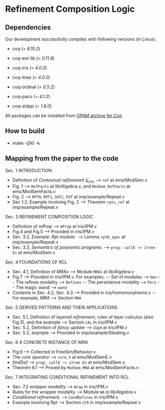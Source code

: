 # Refinement Composition Logic

## Dependencies
Our development successfully compiles with following versions (in Linux):

- coq (= *8.15.2*)

- coq-ext-lib (= *0.11.8*)
- coq-iris (= *4.0.0*)
- coq-itree (= *4.0.0*)
- coq-ordinal (= *0.5.2*)
- coq-paco (= *4.1.2*)
- coq-stdpp (= *1.8.0*)

All packages can be installed from [OPAM archive for Coq](https://github.com/coq/opam-coq-archive)

## How to build
- make -j[N] -k

## Mapping from the paper to the code
Sec. 1 INTRODUCTION
- Definition of *Contextual refinement* $⊑_{ctx}$ --> `ref` at ems/ModSem.v
- Fig. 1 --> `RefFacts` at lib/Algebra.v, and `ModSem_RefFacts` at ems/ModSemFacts.v
- Fig. 2 --> `RPT0`, `RPT1`, `SUCC`, `PUT` at imp/example/Repeat.v
- Sec 1.2, Example involving Fig. 2 --> Theorem `rpts_ref` at imp/example/Repeat.v

Sec. 3 REFINEMENT COMPOSITION LOGIC
- Definition of *mProp* --> `mProp` at iris/IPM.v
- Fig.4 and Fig.5 --> Provided in iris/IPM.v
- Sec. 3.2, *Example: Rpt module.* --> Lemma `rpt0_spec` at imp/example/Repeat.v
- Sec. 3.3, *Semantics of polysemic programs.* --> `prog: callE ~> itree Es` at ems/ModSem.v

Sec. 4 FOUNDATIONS OF RCL
- Sec. 4.1, Definition of *MRAs* --> Module `MRAS` at lib/Algebra.v
- Fig.7 --> Provided in iris/IPM.v. For examples, 
-- Set of modules --> `Own`
-- The refines modality --> `Refines`
-- The persistence modality --> `Pers`
-- The magic wand --> `wand`
- Contents in Sec. 4.2, Sec. 4.3 --> Provided in iris/homomorphisms.v
-- For example, *MRA* --> Section `MRA`

Sec. 5 DERIVED PATTERNS AND THEIR APPLICATIONS
- Sec. 5.1, Definition of *layered refinement*, rules of *layer calculus* (also Fig.3), and the example --> Section `CAL` in iris/IPM.v
- Sec. 5.2, Definition of *fancy update* --> `IUpd` at iris/IPM.v
- Sec. 5.2, example --> Provided in imp/example/Stealing.v

Sec. 6 A CONCRETE INSTANCE OF MRA
- Fig.6 --> Collected in FreeSim/Behavior.v
- The *core* operator --> `core_h` at ems/ModSemE.v
- *findDef* --> `prog: callE ~> itree Es` at ems/ModSem.v
- Theorem 6.1 --> Proved by `ModSem_MRA` at ems/ModSemFacts.v

Sec. 7 INTEGRATING CONDITIONAL REFINEMENT INTO RCL
- Sec. 7.2 *wrapper modality* --> `Wrap` in iris/IPM.v
- Rules for the wrapper modality --> Module `WA` in lib/Algebra.v
- *Conditional refinement.* --> `CondRefines` in iris/IPM.v
- Example involving Rpt --> Section `CCR` in imp/example/Repeat.v
